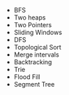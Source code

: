 - BFS
- Two heaps
- Two Pointers
- Sliding Windows
- DFS
- Topological Sort
- Merge intervals
- Backtracking
- Trie
- Flood Fill
- Segment Tree